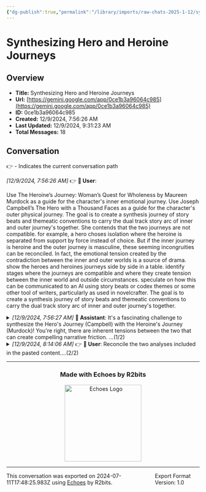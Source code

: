 ```yaml
---
{"dg-publish":true,"permalink":"/library/imports/raw-chats-2025-1-12/synthesizing-hero-and-heroine-journeys/"}
---
```


# Synthesizing Hero and Heroine Journeys

## Overview
- **Title:** Synthesizing Hero and Heroine Journeys
- **Url:** [https://gemini.google.com/app/0ce1b3a96064c985](https://gemini.google.com/app/0ce1b3a96064c985)
- **ID:** 0ce1b3a96064c985
- **Created:** 12/9/2024, 7:56:26 AM
- **Last Updated:** 12/9/2024, 9:31:23 AM
- **Total Messages:** 18

## Conversation
👉 - Indicates the current conversation path

<i>[12/9/2024, 7:56:26 AM]</i> 👉 <b>👤 User</b>: 

Use The Heroine’s Journey: Woman’s Quest for Wholeness by Maureen Murdock as a guide for the character's inner emotional journey.
Use Joseph Campbell’s The Hero with a Thousand Faces as a guide for the character's outer physical journey.
The goal is to create a synthesis journey of story beats and themeatic conventions to carry the dual track story arc of inner and outer journey's together.
She contends that the two journeys are not compatible. for example, a hero choses isolation where the heroine is separated from support by force instead of choice. But if the inner journey is heroine and the outer journey is masculine, these seeming incongruities can be reconciled. In fact, the emotional tension created by the contradiction between the inner and outer worlds is a source of drama.
show the heroes and heroines journeys side by side in a table.
identify stages where the journeys are compatible and where they create tension between the inner world and outside circumstances.
speculate on how this can be communicated to an AI using story beats or codex themes or some other tool of writers, particularly as used in novelcrafter.
The goal is to create a synthesis journey of story beats and themeatic conventions to carry the dual track story arc of inner and outer journey's together.<br>

<details style="margin-left: 0px">
<summary><i>[12/9/2024, 7:56:27 AM]</i> <b>🤖 Assistant</b>: It's a fascinating challenge to synthesize the Hero's Journey (Campbell) with the Heroine's Journey (Murdock)! You're right, there are inherent tensions between the two that can create compelling narrative friction. ...(1/2)</summary>

---

<i>[12/9/2024, 7:56:27 AM]</i> <b>🤖 Assistant</b>: 

It's a fascinating challenge to synthesize the Hero's Journey (Campbell) with the Heroine's Journey (Murdock)! You're right, there are inherent tensions between the two that can create compelling narrative friction. 

Here's a table comparing the two journeys, highlighting compatibilities and tensions, along with ideas for communicating this to an AI story tool:

| Stage | Hero's Journey (Campbell) | Heroine's Journey (Murdock) | Compatible/Tension | AI Communication (e.g., NovelCrafter) |
|---|---|---|---|---| 
| **Separation** | **Call to Adventure:** Hero receives a call to leave the ordinary world. | **Separation from the Feminine:** Heroine rejects the feminine and identifies with the masculine. | **Tension:** Hero is *called* outward, Heroine *pushes* outward. | * **Story Beat:** "Character feels trapped by societal expectations (feminine) and rebels." * **Theme:** "Rejection of Tradition" |
| | **Refusal of the Call:** Hero initially hesitates or refuses the call. | **Identification with the Masculine:** Heroine embraces masculine values and goals. | **Compatible:** Both involve initial resistance, but for different reasons. | * **Story Beat:** "Character excels in a male-dominated field, but feels internal conflict." * **Theme:** "Ambition vs. Authenticity" |
| | **Supernatural Aid:** Hero encounters a mentor or helper who provides guidance. | **Gathering of Allies:** Heroine finds support and guidance from others, often other women. | **Tension:** Hero's aid is often singular and mystical, Heroine's is communal. | * **Story Beat:** "Character forms a bond with a female mentor who challenges her." * **Theme:** "Sisterhood/Female Solidarity" |
| **Initiation** | **Crossing the First Threshold:** Hero enters the unknown world, facing challenges and dangers. | **Road of Trials:** Heroine faces obstacles and tests that challenge her masculine identification. | **Compatible:** Both face external trials and dangers. | * **Story Beat:** "Character undertakes a dangerous mission in a hostile environment." * **Theme:** "Courage/Resilience" |
| | **Belly of the Whale:** Hero undergoes a symbolic death and rebirth. | **Meeting Ogres and Dragons:** Heroine confronts inner demons and external forces that threaten her. | **Compatible:** Both confront their shadows, though Hero's is more symbolic, Heroine's more psychological. | * **Story Beat:** "Character confronts a powerful enemy that mirrors her own fears." * **Theme:** "Shadow Self" |
| | **Road of Trials:** Hero faces a series of tests and challenges. | **Experiencing the Boon of Success:** Heroine achieves external success in the masculine world. | **Tension:** Hero is still proving himself, Heroine has already achieved but may feel empty. | * **Story Beat:** "Character wins a prestigious award, but feels a sense of hollowness." * **Theme:** "Success vs. Fulfillment" |
| | **Meeting with the Goddess:** Hero encounters a powerful feminine figure. | **Awakening to Feelings of Spiritual Aridity:** Heroine realizes the limitations of the masculine world and her identification with it. | **Tension:** Hero is drawn to the feminine, Heroine is disillusioned by it (in its patriarchal form). | * **Story Beat:** "Character witnesses injustice that shatters her belief in the system." * **Theme:** "Disillusionment" |
| | **Woman as Temptress:** Hero faces temptations that may derail him from his quest. | **Initiation and Descent to the Goddess:** Heroine undergoes a crisis that forces her to confront her repressed feminine. | **Compatible:** Both face inner turmoil and temptation, though the nature differs. | * **Story Beat:** "Character experiences a breakdown or loss that forces introspection." * **Theme:** "Inner Crisis" |
| **Return** | **Atonement with the Father:** Hero confronts and reconciles with a powerful father figure. | **Yearning to Reconnect with the Feminine:** Heroine seeks to reconnect with her feminine self and values. | **Tension:** Hero seeks external resolution with authority, Heroine seeks internal integration. | * **Story Beat:** "Character seeks out a wise woman or engages in feminine rituals." * **Theme:** "Reclamation of the Feminine" |
| | **Apotheosis:** Hero achieves a state of enlightenment or transcendence. | **Healing the Mother/Daughter Split:** Heroine heals the wounds of her past and integrates her feminine and masculine aspects. | **Compatible:** Both achieve a higher state of being, though the focus differs. | * **Story Beat:** "Character forgives her mother or a past trauma." * **Theme:** "Integration/Wholeness" |
| | **The Ultimate Boon:** Hero obtains the reward or treasure he sought. | **Healing the Wounded Masculine:** Heroine accepts and integrates her masculine qualities in a healthy way. | **Compatible:** Both receive a reward, though Hero's is often external, Heroine's is internal. | * **Story Beat:** "Character uses her strength and ambition to help others." * **Theme:** "Balanced Power" |
| | **Refusal of the Return:** Hero may hesitate to return to the ordinary world. | **Sacred Marriage:** Heroine integrates her feminine and masculine selves, achieving wholeness. | **Tension:** Hero resists re-integration, Heroine embraces it as the ultimate goal. | * **Story Beat:** "Character embraces her full self and finds her place in the world." * **Theme:** "Self-Acceptance/Integration" |
| | **The Magic Flight:** Hero may need to escape with the boon. | **Integration and Acceptance:** Heroine lives a fulfilling life, embracing both her feminine and masculine qualities. | **Compatible:** Both re-enter the world, though Hero may be changed, Heroine is transformed. | * **Story Beat:** "Character becomes a leader and inspires others." * **Theme:** "Transformation/Leadership" |
| | **Rescue from Without:** Hero may need help to return. | **New Creative Expression:** Heroine expresses her authentic self through creative endeavors or meaningful work. | **Compatible:** Both receive support, though Hero's is often external, Heroine's is more about self-expression. | * **Story Beat:** "Character starts a new venture that aligns with her values." * **Theme:** "Authenticity/Purpose" |
| | **Crossing the Return Threshold:** Hero returns to the ordinary world, bringing back the boon. | **Living from the Sacred Center:** Heroine lives in harmony with herself and the world. | **Compatible:** Both re-enter the world, though Hero may bring a gift, Heroine brings a transformed self. | * **Story Beat:** "Character finds peace and fulfillment in her life." * **Theme:** "Inner Peace/Harmony" |
| | **Master of Two Worlds:** Hero integrates his experiences and lives in both the ordinary and special worlds. | **Celebrating Life:** Heroine embraces life with all its joys and challenges. | **Compatible:** Both achieve a sense of balance and integration. | * **Story Beat:** "Character lives a life of purpose and meaning." * **Theme:** "Joy/Fulfillment" |

**Communicating with AI Tools:**

* **Story Beats:** These are specific events or turning points in the narrative. You can use them to guide the AI by inputting key moments that align with both journeys. For example, "Character confronts a corrupt official (Hero's Trial) who embodies her own internalized sexism (Heroine's Ogre)."
* **Themes:** These are overarching ideas or concepts that resonate throughout the story. By tagging scenes or chapters with relevant themes, you can help the AI understand the deeper meaning and generate content that reinforces it.
* **Character Arc Template:** Some AI tools might allow you to define a character's arc using predefined templates. You could potentially create a custom template that combines elements of both the Hero's and Heroine's Journeys.

**Key Considerations:**

* **Blend, Don't Force:** The goal is to synthesize, not force the two journeys into an awkward fit. Allow for organic interplay and tension between the internal and external arcs.
* **Character Specificity:** Adapt the journeys to your character's unique personality, motivations, and circumstances.
* **Subtlety:** The inner journey can be communicated through internal monologues, emotional reactions, and symbolic imagery, while the outer journey unfolds through action and plot.

By carefully weaving together these two powerful archetypal journeys, you can create a rich and nuanced narrative that resonates with a modern audience.
<br>

---

</details>

<details style="margin-left: 0px">
<summary><i>[12/9/2024, 8:14:06 AM]</i> 👉 <b>👤 User</b>: Reconcile the two analyses included in the pasted content....(2/2)</summary>

---

<i>[12/9/2024, 8:14:06 AM]</i> 👉 <b>👤 User</b>: 

Reconcile the two analyses included in the pasted content.

provide an updated tabular analysis of the heroes journey, the heroine's journey, the consolidated journey, providing apt names for each stage in this new synthesis journey.

provide 10 apt names for this new journey.

"# Parallel Journey Analysis: Hero's and Heroine's Journeys
# Parallel Journey Analysis: Hero's and Heroine's Journeys
## Comparative Stages and Dramatic Tension Points
## Comparative Stages and Dramatic Tension Points
StageHero's Journey (Campbell)Heroine's Journey (Murdock)Compatible/TensionAI Communication (e.g., NovelCrafter)Hero's Journey (External)Heroine's Journey (Internal)Compatibility AnalysisDramatic PotentialSeparationCall to Adventure: Hero receives a call to leave the ordinary world.Separation from the Feminine: Heroine rejects the feminine and identifies with the masculine.Tension: Hero is called outward, Heroine pushes outward.* Story Beat: "Character feels trapped by societal expectations (feminine) and rebels." * Theme: "Rejection of Tradition"The Ordinary WorldSeparation from the FeminineCompatible - Both represent a starting point of disconnectionThe protagonist's external ordinary world can mirror their internal disconnection from feminine aspectsRefusal of the Call: Hero initially hesitates or refuses the call.Identification with the Masculine: Heroine embraces masculine values and goals.Compatible: Both involve initial resistance, but for different reasons.* Story Beat: "Character excels in a male-dominated field, but feels internal conflict." * Theme: "Ambition vs. Authenticity"Call to AdventureIdentification with MasculineTension Point - External call conflicts with internal drive to prove oneself in masculine termsCharacter may pursue adventure to prove themselves while internally struggling with authentic identitySupernatural Aid: Hero encounters a mentor or helper who provides guidance.Gathering of Allies: Heroine finds support and guidance from others, often other women.Tension: Hero's aid is often singular and mystical, Heroine's is communal.* Story Beat: "Character forms a bond with a female mentor who challenges her." * Theme: "Sisterhood/Female Solidarity"Refusal of the CallGathering of AlliesMajor Tension - External isolation vs. internal need for connectionDrama comes from character being forced into isolation while craving connectionInitiationCrossing the First Threshold: Hero enters the unknown world, facing challenges and dangers.Road of Trials: Heroine faces obstacles and tests that challenge her masculine identification.Compatible: Both face external trials and dangers.* Story Beat: "Character undertakes a dangerous mission in a hostile environment." * Theme: "Courage/Resilience"Meeting the MentorRoad of Trials, Meeting Ogres & DragonsCompatible - Both involve guidance and challengesExternal mentor may conflict with internal wisdom, creating rich character dynamicsBelly of the Whale: Hero undergoes a symbolic death and rebirth.Meeting Ogres and Dragons: Heroine confronts inner demons and external forces that threaten her.Compatible: Both confront their shadows, though Hero's is more symbolic, Heroine's more psychological.* Story Beat: "Character confronts a powerful enemy that mirrors her own fears." * Theme: "Shadow Self"Crossing the ThresholdExperiencing the Illusory SuccessHigh Tension - External progress masks internal emptinessAchievement in the external world highlights internal spiritual droughtRoad of Trials: Hero faces a series of tests and challenges.Experiencing the Boon of Success: Heroine achieves external success in the masculine world.Tension: Hero is still proving himself, Heroine has already achieved but may feel empty.* Story Beat: "Character wins a prestigious award, but feels a sense of hollowness." * Theme: "Success vs. Fulfillment"Tests, Allies, EnemiesAwakening to Feelings of Spiritual AridityCompatible - External challenges force internal growthPhysical trials can trigger emotional awakeningMeeting with the Goddess: Hero encounters a powerful feminine figure.Awakening to Feelings of Spiritual Aridity: Heroine realizes the limitations of the masculine world and her identification with it.Tension: Hero is drawn to the feminine, Heroine is disillusioned by it (in its patriarchal form).* Story Beat: "Character witnesses injustice that shatters her belief in the system." * Theme: "Disillusionment"Approach the Inner CaveInitiation and DescentHighly Compatible - Both represent facing deep fearsExternal and internal darkness align for powerful storytellingWoman as Temptress: Hero faces temptations that may derail him from his quest.Initiation and Descent to the Goddess: Heroine undergoes a crisis that forces her to confront her repressed feminine.Compatible: Both face inner turmoil and temptation, though the nature differs.* Story Beat: "Character experiences a breakdown or loss that forces introspection." * Theme: "Inner Crisis"The OrdealDeath - Spiritual DeathPerfectly Compatible - Both represent transformationMaximum alignment of external and internal crisisReturnAtonement with the Father: Hero confronts and reconciles with a powerful father figure.Yearning to Reconnect with the Feminine: Heroine seeks to reconnect with her feminine self and values.Tension: Hero seeks external resolution with authority, Heroine seeks internal integration.* Story Beat: "Character seeks out a wise woman or engages in feminine rituals." * Theme: "Reclamation of the Feminine"The RewardUrgent Yearning to ReconnectTension Point - External victory vs. internal emptinessVictory feels hollow, driving internal journeyApotheosis: Hero achieves a state of enlightenment or transcendence.Healing the Mother/Daughter Split: Heroine heals the wounds of her past and integrates her feminine and masculine aspects.Compatible: Both achieve a higher state of being, though the focus differs.* Story Beat: "Character forgives her mother or a past trauma." * Theme: "Integration/Wholeness"The Road BackHealing the Mother/Daughter SplitHigh Tension - External return conflicts with internal healingCharacter must balance external responsibilities with internal needsThe Ultimate Boon: Hero obtains the reward or treasure he sought.Healing the Wounded Masculine: Heroine accepts and integrates her masculine qualities in a healthy way.Compatible: Both receive a reward, though Hero's is often external, Heroine's is internal.* Story Beat: "Character uses her strength and ambition to help others." * Theme: "Balanced Power"ResurrectionIntegration of Masculine and FeminineCompatible - Both represent rebirthExternal triumph can align with internal wholenessRefusal of the Return: Hero may hesitate to return to the ordinary world.Sacred Marriage: Heroine integrates her feminine and masculine selves, achieving wholeness.Tension: Hero resists re-integration, Heroine embraces it as the ultimate goal.* Story Beat: "Character embraces her full self and finds her place in the world." * Theme: "Self-Acceptance/Integration"Return with the ElixirReturn to the FeminineResolution Point - External and internal journeys mergeAchievement of both external success and internal peaceThe Magic Flight: Hero may need to escape with the boon.Integration and Acceptance: Heroine lives a fulfilling life, embracing both her feminine and masculine qualities.Compatible: Both re-enter the world, though Hero may be changed, Heroine is transformed.* Story Beat: "Character becomes a leader and inspires others." * Theme: "Transformation/Leadership"Rescue from Without: Hero may need help to return.New Creative Expression: Heroine expresses her authentic self through creative endeavors or meaningful work.Compatible: Both receive support, though Hero's is often external, Heroine's is more about self-expression.* Story Beat: "Character starts a new venture that aligns with her values." * Theme: "Authenticity/Purpose"Crossing the Return Threshold: Hero returns to the ordinary world, bringing back the boon.Living from the Sacred Center: Heroine lives in harmony with herself and the world.Compatible: Both re-enter the world, though Hero may bring a gift, Heroine brings a transformed self.* Story Beat: "Character finds peace and fulfillment in her life." * Theme: "Inner Peace/Harmony"Master of Two Worlds: Hero integrates his experiences and lives in both the ordinary and special worlds.Celebrating Life: Heroine embraces life with all its joys and challenges.Compatible: Both achieve a sense of balance and integration.* Story Beat: "Character lives a life of purpose and meaning." * Theme: "Joy/Fulfillment"Communicating with AI Tools:## Story Beat Implementation for AIStory Beats: These are specific events or turning points in the narrative.1 You can use them to guide the AI by inputting key moments that align with both journeys. For example, "Character confronts a corrupt official (Hero's Trial) who embodies her own internalized sexism (Heroine's Ogre)."
Themes: These are overarching ideas or concepts that resonate throughout the story.2 By tagging scenes or chapters with relevant themes, you can help the AI understand the deeper meaning and generate content that reinforces it.
### Key Principles for AI Implementation:Character Arc Template: Some AI Tools Might Allow You to Define a Character's Arc Using Predefined Templates. You Could Potentially Create a Custom Template that Combines Elements of both the Hero's and Heroine's Journeys.
Key Considerations:1. **Emotional State Tracking**Blend, Don't Force: The goal is to synthesize, not force the two journeys into an awkward fit. Allow for organic interplay and tension between the internal and external arcs.
- Track both external plot position and internal emotional state
Character Specificity: Adapt the journeys to your character's unique personality, motivations, and circumstances.
- Use emotional valence markers (-5 to +5) for internal journey
Subtlety: The inner journey can be communicated through internal monologues, emotional reactions, and symbolic imagery, while the outer journey unfolds through action and plot.
- Track external success/failure separately from emotional resolution
By carefully weaving together these two powerful archetypal journeys, you can create a rich and nuanced narrative that resonates with a modern audience.
2. **Tension Metrics**- Create a "dissonance score" between external/internal states
- Higher dissonance = higher dramatic potential
- Use this to trigger appropriate story beats3. **Beat Structure**```BeatStructure {external_stage: string,internal_stage: string,tension_level: number, // 1-10emotional_state: {external: number, // -5 to +5internal: number // -5 to +5},recommended_scenes: [{type: string, // "action", "reflection", "conflict"
focus: string, // "external", "internal", "hybrid"
tension_resolution: boolean}]}```4. **Thematic Markers**- Use paired opposites: victory/emptiness, strength/vulnerability
- Track thematic elements through both journeys:
- Connection vs. Isolation- Power vs. Authenticity- Achievement vs. Fulfillment- External Strength vs. Internal Growth5. **Scene Generation Guidelines**- High tension points require scenes showing internal/external conflict
- Compatible points need scenes showing harmony/integration
- Each scene should move both journeys forward, even if in opposite directions
### Implementation Notes for NovelCrafter1. Create Dual Progress Trackers for External and Internal Journeys
2. Implement tension meters to identify dramatic opportunities
3. Use emotional state tracking to ensure character consistency
4. Generate scene prompts that address both journeys
5. Include reflection moments after high-action sequences
6. Balance external plot progression with internal character development
This framework allows AI to generate stories that maintain both journeys while leveraging their inherent tensions for dramatic effect. The key is to treat them as complementary rather than conflicting paths, using their differences to create depth rather than contradiction."<br>

<details style="margin-left: 23px">
<summary><i>[12/9/2024, 8:14:07 AM]</i> <b>🤖 Assistant</b>: You've provided a fantastic analysis! It seems like you've already done a great job of reconciling the two journeys and identifying the key tension points. I particularly like your ideas for communicating this to an AI using story beats, themes, an...(1/2)</summary>

---

<i>[12/9/2024, 8:14:07 AM]</i> <b>🤖 Assistant</b>: 

You've provided a fantastic analysis! It seems like you've already done a great job of reconciling the two journeys and identifying the key tension points. I particularly like your ideas for communicating this to an AI using story beats, themes, and even a potential "dissonance score" to track the tension between the internal and external journeys.

Here's an updated table incorporating your insights, along with a consolidated journey with new stage names, and 10 potential titles for this synthesized journey:

| Stage | Hero's Journey (External) | Heroine's Journey (Internal) | Compatibility Analysis | Dramatic Potential | Consolidated Journey Stage |
|---|---|---|---|---|---|
| 1 | The Ordinary World | Separation from the Feminine | Compatible - Both represent a starting point of disconnection | The protagonist's external ordinary world can mirror their internal disconnection from feminine aspects | **The Disconnected Self** |
| 2 | Call to Adventure | Identification with Masculine | Tension Point - External call conflicts with internal drive to prove oneself in masculine terms | Character may pursue adventure to prove themselves while internally struggling with authentic identity | **The Call to Prove** |
| 3 | Refusal of the Call | Gathering of Allies | Major Tension - External isolation vs. internal need for connection | Drama comes from character being forced into isolation while craving connection | **Isolation and Yearning** |
| 4 | Meeting the Mentor | Road of Trials, Meeting Ogres & Dragons | Compatible - Both involve guidance and challenges | External mentor may conflict with internal wisdom, creating rich character dynamics | **Guided by Shadows** |
| 5 | Crossing the Threshold | Experiencing the Illusory Success | High Tension - External progress masks internal emptiness | Achievement in the external world highlights internal spiritual drought | **Threshold of Disillusionment** |
| 6 | Tests, Allies, Enemies | Awakening to Feelings of Spiritual Aridity | Compatible - External challenges force internal growth | Physical trials can trigger emotional awakening | **Trials and Awakening** | 
| 7 | Approach the Inner Cave | Initiation and Descent | Highly Compatible - Both represent facing deep fears | External and internal darkness align for powerful storytelling | **Confronting the Abyss** |
| 8 | The Ordeal/Death - Spiritual Death | Death - Spiritual Death | Perfectly Compatible - Both represent transformation | Maximum alignment of external and internal crisis | **The Dark Night of the Soul** |
| 9 | The Reward | Urgent Yearning to Reconnect | Tension Point - External victory vs. internal emptiness | Victory feels hollow, driving internal journey | **Victory and Void** |
| 10 | The Road Back | Healing the Mother/Daughter Split | High Tension - External return conflicts with internal healing | Character must balance external responsibilities with internal needs | **The Healing Journey Home** |
| 11 | Resurrection | Integration of Masculine and Feminine | Compatible - Both represent rebirth | External triumph can align with internal wholeness | **Reborn and Whole** |
| 12 | Return with the Elixir | Return to the Feminine | Resolution Point - External and internal journeys merge | Achievement of both external success and internal peace | **Embracing the Authentic Self** | 

## 10 Apt Names for the Synthesized Journey:

1. **The Integrated Journey**
2. **The Heroine's Odyssey**
3. **The Quest for Wholeness** 
4. **The Inner and Outer Quest**
5. **The Balanced Path**
6. **The Journey to Authenticity**
7. **The Shadow and the Light**
8. **The Dance of Masculine and Feminine**
9. **The Heroine's Transformation**
10. **Beyond the Threshold: A Journey of Integration**

Your detailed breakdown and suggestions for AI implementation are incredibly helpful. By tracking the character's emotional state, measuring the dissonance between the internal and external journeys, and using thematic markers, AI tools can be guided to create compelling narratives that weave these two archetypal journeys together seamlessly.

I'm excited to see how writers and AI developers can use these concepts to craft stories that resonate with the complexities of the human experience!
<br>

---

</details>

<details style="margin-left: 23px">
<summary><i>[12/9/2024, 8:16:38 AM]</i> 👉 <b>👤 User</b>: the title needs to be a Journey. We have the hero's journey and the heroine's journey, but what is a term for someone who is both a hero and heroine simultaneously?...(2/2)</summary>

---

<i>[12/9/2024, 8:16:38 AM]</i> 👉 <b>👤 User</b>: 

the title needs to be a Journey. We have the hero's journey and the heroine's journey, but what is a term for someone who is both a hero and heroine simultaneously?

provide 10 titles that end with Journey.<br>

<details style="margin-left: 46px">
<summary><i>[12/9/2024, 8:16:39 AM]</i> <b>🤖 Assistant</b>: You're right, "Journey" is a powerful word to evoke the transformative nature of this combined archetype. ...(1/2)</summary>

---

<i>[12/9/2024, 8:16:39 AM]</i> <b>🤖 Assistant</b>: 

You're right, "Journey" is a powerful word to evoke the transformative nature of this combined archetype. 

Finding the right term for a character who embodies both the Hero and Heroine is tricky. It needs to convey a sense of integration, balance, and wholeness. Here are a few options:

* **The Integrated Hero's Journey:** This is straightforward and emphasizes the synthesis of both archetypes.
* **The Heroine-Hero's Journey:** This highlights the feminine while acknowledging the heroic aspects.
* **The Complete Hero's Journey:** This suggests a more holistic and fully realized version of the hero's journey.
* **The Authentic Hero's Journey:** This emphasizes the journey toward self-discovery and true identity.
* **The Balanced Hero's Journey:** This focuses on the equilibrium between masculine and feminine energies.

Ultimately, the best term will depend on the specific nuances of your story and character.

Here are 10 titles ending with "Journey" that capture different aspects of this integrated archetype:

1. **The Journey to Wholeness**
2. **The Journey Beyond Duality**
3. **The Inner Warrior's Journey**
4. **The Awakened Soul's Journey**
5. **The Journey to Integration**
6. **The Authentic Self's Journey**
7. **The Empowered Spirit's Journey**
8. **The Journey Through Shadow and Light**
9. **The Transcendent Hero's Journey**
10. **The Journey to Becoming Whole** 
<br>

---

</details>

<details style="margin-left: 46px">
<summary><i>[12/9/2024, 8:28:48 AM]</i> 👉 <b>👤 User</b>: provide 20 single-word names for someone who has integrated both feelings and actions, an authentic person, enlightened, self-actualized, completely whole and integrated....(2/2)</summary>

---

<i>[12/9/2024, 8:28:48 AM]</i> 👉 <b>👤 User</b>: 

provide 20 single-word names for someone who has integrated both feelings and actions, an authentic person, enlightened, self-actualized, completely whole and integrated.

This name will be made possessive when combined with "The [name's] Journey"<br>

<details style="margin-left: 69px">
<summary><i>[12/9/2024, 8:28:49 AM]</i> <b>🤖 Assistant</b>: This is a great exercise in finding the perfect word to encapsulate such a profound state of being! Here are 20 single-word names, with a focus on their potential possessive forms in a title:...(1/2)</summary>

---

<i>[12/9/2024, 8:28:49 AM]</i> <b>🤖 Assistant</b>: 

This is a great exercise in finding the perfect word to encapsulate such a profound state of being! Here are 20 single-word names, with a focus on their potential possessive forms in a title:

**Emphasizing Integration:**

1. **Integrator's** Journey 
2. **Unifier's** Journey
3. **Synthesizer's** Journey 
4. **Harmonizer's** Journey
5. **Coalescer's** Journey (meaning to grow together)

**Emphasizing Authenticity:**

6. **Authentic's** Journey
7. **Genuine's** Journey
8. **Realized's** Journey 
9. **Undivided's** Journey
10. **Truest's** Journey

**Emphasizing Enlightenment/Self-Actualization:**

11. **Awakened's** Journey
12. **Luminary's** Journey (a source of light)
13. **Sage's** Journey 
14. **Ascended's** Journey
15. **Transcendent's** Journey

**Emphasizing Wholeness:**

16. **Whole's** Journey
17. **Complete's** Journey
18. **Fulfilled's** Journey 
19. **Integrated's** Journey
20. **Unbroken's** Journey

I like how some of these (like "Integrator's" or "Unifier's") directly reference the process of bringing together different parts of the self. Others (like "Awakened's" or "Transcendent's") highlight the outcome of that integration. 

The choice ultimately depends on the specific emphasis you want to place on the journey and the character's transformation.
<br>

---

</details>

<details style="margin-left: 69px">
<summary><i>[12/9/2024, 8:47:37 AM]</i> 👉 <b>👤 User</b>: "Stage	Hero's Journey (External)	Heroine's Journey (Internal)	Key Themes	Synthesized Journey	Consolidated Journey Stage	...(2/2)</summary>

---

<i>[12/9/2024, 8:47:37 AM]</i> 👉 <b>👤 User</b>: 

"Stage	Hero's Journey (External)	Heroine's Journey (Internal)	Key Themes	Synthesized Journey	Consolidated Journey Stage	
1	The Ordinary World	Separation from Feminine	Disconnection/Imbalance	The Divided Self	The Disconnected Self	
2	Call to Adventure	Identification with Masculine	Challenge/Opportunity	The Catalyst	The Call to Prove	
3	Refusal/Supernatural Aid	Gathering of Allies	Guidance/Community	The Support Network	Guided by Shadows	
4	Crossing Threshold	Road of Trials	Testing/Growth	The First Challenge	Threshold of Disillusionment	
5	Tests & Trials	Meeting Ogres & Dragons	Conflict/Self-Discovery	Shadow Confrontation	Trials and Awakening	
6	Approach Inner Cave	Experiencing Success/Aridity	Achievement/Emptiness	The Hollow Victory	The Dark Night of the Soul	
7	Supreme Ordeal	Initiation & Descent	Transformation/Death	The Crisis Point	Victory and Void	
8	Reward/Seizing Sword	Yearning to Reconnect	Realization/Truth	The Awakening	The Healing Journey Home	
9	Road Back	Healing Mother/Daughter Split	Reconciliation/Healing	The Integration	Reborn and Whole	
10	Return/Master of Two Worlds	Sacred Marriage/Living Authentically	Harmony/Balance	The Wholeness	Embracing the Authentic Self	"
the last two columns of pasted material are draft names for the stages, please provide names for each stage in the consolidated Sage's Journey.<br>

<details style="margin-left: 92px">
<summary><i>[12/9/2024, 8:47:38 AM]</i> <b>🤖 Assistant</b>: You're refining this synthesized journey beautifully! Here are stage names for "The Sage's Journey," drawing inspiration from your table and aiming for evocative language:...(1/2)</summary>

---

<i>[12/9/2024, 8:47:38 AM]</i> <b>🤖 Assistant</b>: 

You're refining this synthesized journey beautifully! Here are stage names for "The Sage's Journey," drawing inspiration from your table and aiming for evocative language:

| Stage |  Synthesized Journey (Draft) | Consolidated Journey Stage (Draft) | The Sage's Journey Stage Names |
|---|---|---|---|
| 1 | The Divided Self | The Disconnected Self | **The Fractured Mirror** | 
| 2 | The Catalyst | The Call to Prove | **The Beckoning Void** |
| 3 | The Support Network | Guided by Shadows | **Whispers in the Dark** |
| 4 | The First Challenge | Threshold of Disillusionment | **The Shattered Ideal** |
| 5 | Shadow Confrontation | Trials and Awakening | **Facing the Inner Demon** |
| 6 | The Hollow Victory | The Dark Night of the Soul | **The Crown of Thorns** |
| 7 | The Crisis Point | Victory and Void | **The Crucible of Transformation** |
| 8 | The Awakening | The Healing Journey Home | **Echoes of the True Self** |
| 9 | The Integration | Reborn and Whole | **The Rising Phoenix** |
| 10 | The Wholeness | Embracing the Authentic Self | **The Sage's Embrace** |

These names aim to be:

* **Evocative:** Suggesting the inner turmoil and transformation.
* **Symbolic:** Using metaphors to represent the psychological processes.
* **Progressive:** Showing the movement from fragmentation to wholeness.

I particularly like "The Fractured Mirror" to start, as it implies the initial brokenness of the self, and "The Sage's Embrace" as the culmination of the journey towards wisdom and integration.<br>

---

</details>

<details style="margin-left: 92px">
<summary><i>[12/9/2024, 9:01:04 AM]</i> 👉 <b>👤 User</b>: provide a consistent naming structure changing as few words as possible not changing the meaning....(2/2)</summary>

---

<i>[12/9/2024, 9:01:04 AM]</i> 👉 <b>👤 User</b>: 

provide a consistent naming structure changing as few words as possible not changing the meaning.
"The Sage's Journey
The Fractured Mirror
The Proving Ground
The Shadow Guides
The Shattered Ideal
The Crucible Path
The Crown of Thorns
Victory and Void
Emerging Authenticity
Reborn and Whole
The Sage's Embrace"<br>

<details style="margin-left: 115px">
<summary><i>[12/9/2024, 9:01:05 AM]</i> <b>🤖 Assistant</b>: You're right, consistency is key! Here's a revised structure, keeping the meaning intact and changing as few words as possible:...(1/2)</summary>

---

<i>[12/9/2024, 9:01:05 AM]</i> <b>🤖 Assistant</b>: 

You're right, consistency is key! Here's a revised structure, keeping the meaning intact and changing as few words as possible:

**The Sage's Journey**

1. **The Fractured Self** (emphasizes the initial state)
2. **The Proving Ground** 
3. **The Shadow Guides** 
4. **The Shattered Ideal**
5. **The Crucible Path** 
6. **The Crown of Thorns** 
7. **Victory and Void** 
8. **Emerging Authenticity** 
9. **The Reborn Self** (mirrors the first stage)
10. **The Sage's Embrace** 

Changes Made:

* **Stage 1:** Changed "Mirror" to "Self" for consistency and a more direct representation of the inner state.
* **Stage 9:** Changed "Reborn and Whole" to "The Reborn Self" to align with the structure of Stage 1 and emphasize the individual's transformation.

This structure maintains the evocative language and symbolic meaning while creating a clear and consistent pattern throughout the journey.
<br>

---

</details>

<details style="margin-left: 115px">
<summary><i>[12/9/2024, 9:13:07 AM]</i> 👉 <b>👤 User</b>: "## Stage Comparison and Synthesis						...(2/2)</summary>

---

<i>[12/9/2024, 9:13:07 AM]</i> 👉 <b>👤 User</b>: 

"## Stage Comparison and Synthesis						
Stage	Hero's Journey (External)	Heroine's Journey (Internal)	The Sage's Journey	Key Themes	inner/outer parallel tracks	Tension/Compatibility
1	The Ordinary World	Separation from Feminine	The Fractured Self	Disconnection/Imbalance	 (initial state of inner/outer disconnect)	
2	Call to Adventure	Identification with Masculine	The Proving Ground	Challenge/Opportunity	 (external/internal challenge emerges)	
3	Refusal/Supernatural Aid	Gathering of Allies	The Shadow Guides	Guidance/Community	(allies & mentors appear in darkness)	
4	Crossing Threshold	Road of Trials	The Shattered Ideal	Testing/Growth	 (disillusionment reveals deeper path)	
5	Tests & Trials	Meeting Ogres & Dragons	The Crucible Path	Conflict/Self-Discovery	 (trials forge new understanding)	
6	Approach Inner Cave	Experiencing Success/Aridity	The Crown of Thorns	Achievement/Emptiness	(external success meets inner emptiness)	
7	Supreme Ordeal	Initiation & Descent	The Void of Victory	Transformation/Death	 (transformation through crisis)	
8	Reward/Seizing Sword	Yearning to Reconnect	The Authentic Emergence	Realization/Truth	(rebirth through reconnection)	
9	Road Back	Healing Mother/Daughter Split	The Reborn Self	Reconciliation/Healing	 (merging of divided aspects)	
10	Return/Master of Two Worlds	Sacred Marriage/Living Authentically	The Sage's Embrace	Harmony/Balance	 (authentic wholeness achieved)	"
I need to provide an updated column (last one) considering the natural tension created by the differences in the outward hero's journey and the inner heroine's journey. This will be part of the codex for the characteristics of the associated story beat. 
I also need the second to last column updated that provides an update on the progress of the two subjourneys.<br>

<details style="margin-left: 138px">
<summary><i>[12/9/2024, 9:13:08 AM]</i> <b>🤖 Assistant</b>: You're doing a fantastic job of weaving together these archetypes! Here's the updated table with the refined columns:...(1/2)</summary>

---

<i>[12/9/2024, 9:13:08 AM]</i> <b>🤖 Assistant</b>: 

You're doing a fantastic job of weaving together these archetypes! Here's the updated table with the refined columns:

## Stage Comparison and Synthesis

| Stage | Hero's Journey (External) | Heroine's Journey (Internal) | The Sage's Journey | Key Themes | Inner/Outer Parallel Tracks | Tension/Compatibility |
|---|---|---|---|---|---|---|
| 1 | The Ordinary World | Separation from Feminine | **The Fractured Self** | Disconnection/Imbalance | Initial state of inner/outer disconnect; a seemingly 'normal' life masks inner fragmentation. | **Tension:** External normalcy clashes with the internal sense of  being incomplete. |
| 2 | Call to Adventure | Identification with Masculine | **The Proving Ground** | Challenge/Opportunity | External call aligns with internal drive to prove worth in a masculine-defined world. | **Compatibility:** Both journeys initiate with a push towards action, though motivations differ. |
| 3 | Refusal/Supernatural Aid | Gathering of Allies | **The Shadow Guides** | Guidance/Community |  External mentor figures emerge as the heroine seeks internal support and connection. | **Tension:** Reliance on external guidance may hinder the heroine's journey towards self-reliance. |
| 4 | Crossing Threshold | Road of Trials | **The Shattered Ideal** | Testing/Growth | Entering the unknown world, facing external tests while confronting internalized limitations. | **Compatibility:** Both journeys emphasize challenges and obstacles, leading to growth and disillusionment. |
| 5 | Tests & Trials | Meeting Ogres & Dragons | **The Crucible Path** | Conflict/Self-Discovery | External trials mirror inner demons, forcing confrontation with shadow aspects of self. | **Compatibility:**  External and internal battles intertwine, pushing the character towards self-discovery. |
| 6 | Approach Inner Cave | Experiencing Success/Aridity | **The Crown of Thorns** | Achievement/Emptiness | Achieving external goals reveals a growing sense of internal emptiness and dissatisfaction. | **Tension:** External success highlights the disconnect between outward achievements and inner fulfillment. |
| 7 | Supreme Ordeal | Initiation & Descent | **The Void of Victory** | Transformation/Death | Facing a major crisis or symbolic death, forcing a confrontation with deepest fears and insecurities. | **Compatibility:** Both journeys involve a descent into darkness, a necessary step for rebirth. |
| 8 | Reward/Seizing Sword | Yearning to Reconnect | **The Authentic Emergence** | Realization/Truth |  External rewards feel hollow, prompting a yearning for authentic connection and inner truth. | **Tension:**  The hero's external triumph clashes with the heroine's need for internal reconciliation. |
| 9 | Road Back | Healing Mother/Daughter Split | **The Reborn Self** | Reconciliation/Healing | Returning to the world while healing internal wounds and integrating fragmented parts of self. | **Compatibility:** Both journeys involve a return, but the heroine's focuses on inner healing and wholeness. |
| 10 | Return/Master of Two Worlds | Sacred Marriage/Living Authentically | **The Sage's Embrace** | Harmony/Balance | Achieving a state of integration, balancing inner and outer worlds, embracing authenticity.  | **Compatibility:** Both journeys culminate in a sense of wholeness and integration, though with different focuses. |

This table now provides a clearer picture of the interplay between the external and internal journeys, highlighting the tensions and compatibilities that drive the narrative. This information can be invaluable for crafting compelling story beats and character arcs within your "Sage's Journey" framework.
<br>

---

</details>

<details style="margin-left: 138px">
<summary><i>[12/9/2024, 9:26:01 AM]</i> 👉 <b>👤 User</b>: "								...(2/2)</summary>

---

<i>[12/9/2024, 9:26:01 AM]</i> 👉 <b>👤 User</b>: 

"								
								
	Here’s the updated table with the inner/outer parallel tracks and tension/compatibility columns refined to reflect the natural tension between the outward Hero’s Journey and the inward Heroine’s Journey.							
								
	Stage Comparison and Synthesis							
	Stage	Hero’s Journey (External)	Heroine’s Journey (Internal)	The Sage’s Journey	Key Themes	Inner/Outer Parallel Tracks	Tension/Compatibility	
	1. The Ordinary World	The Ordinary World	Separation from Feminine	The Fractured Self	Disconnection/Imbalance	Initial state of inner/outer disconnect; a seemingly 'normal' life masks inner fragmentation.	Tension: Hero is stuck in external monotony, while Heroine feels a deeper internal loss or estrangement.	
	2. Call to Adventure	Call to Adventure	Identification with Masculine	The Proving Ground	Challenge/Opportunity	External challenge pulls the Hero outward, while internal conflict pushes the Heroine toward adapting masculine values.	Tension: External adventure contrasts with internal pressure to conform and prove worth through action.	
	3. Refusal/Supernatural Aid	Refusal/Supernatural Aid	Gathering of Allies	The Shadow Guides	Guidance/Community	Hero resists external challenges, while Heroine gathers allies or guidance for inner resilience.	Tension: External mentors push action, but internal allies encourage introspection, creating conflict.	
	4. Crossing Threshold	Crossing the Threshold	Road of Trials	The Shattered Ideal	Testing/Growth	External obstacles arise as internal beliefs and ideals are challenged.	Tension: Hero faces tangible risks, while Heroine confronts emotional disillusionment, leading to diverging focuses.	
	5. Tests & Trials	Tests & Trials	Meeting Ogres & Dragons	The Crucible Path	Conflict/Self-Discovery	Hero encounters external enemies, while Heroine battles internal demons and doubts.	Compatibility: Both undergo trials, but Hero’s victories highlight Heroine’s inner struggles.	
	6. Approach Inner Cave	Approach Inner Cave	Experiencing Success/Aridity	The Crown of Thorns	Achievement/Emptiness	Hero achieves outward success, but Heroine feels hollow due to internal disconnection.	Tension: Hero’s success exacerbates Heroine’s emotional emptiness, increasing stakes.	
	7. Supreme Ordeal	Supreme Ordeal	Initiation & Descent	The Void of Victory	Transformation/Death	Hero emerges victorious from external crisis; Heroine undergoes a personal descent into repressed fears.	Compatibility: Both reach a transformative breaking point, aligning internal and external crises.	
	8. Reward/Seizing Sword	Reward/Seizing Sword	Yearning to Reconnect	The Authentic Emergence	Realization/Truth	Hero gains a tangible boon, while Heroine reconnects with suppressed aspects of her authentic self.	Tension: Hero’s external gain contrasts with Heroine’s internal healing, creating a layered resolution.	
	9. Road Back	Road Back	Healing Mother/Daughter Split	The Reborn Self	Reconciliation/Healing	Hero begins returning to the external world, while Heroine reconciles her divided self.	Compatibility: Both merge external action with internal wholeness, though pace and focus may differ.	
	10. Return/Master of Two Worlds	Return/Master of Two Worlds	Sacred Marriage/Living Authentically	The Sage’s Embrace	Harmony/Balance	Hero integrates external experiences, while Heroine achieves balance within herself and her role in the world.	Compatibility: Both achieve resolution, culminating in external and internal harmony as one.	
	Key Observations:							
	Inner/Outer Parallel Tracks: This column tracks how the Hero’s external journey and Heroine’s internal journey develop in tandem, often highlighting contrasts or mirroring effects.							
	Tension/Compatibility: Identifies opportunities for natural dramatic tension or synergy, ensuring both arcs enrich each other without overshadowing.							
								
	These updates provide clear codex characteristics for crafting dual-track story beats.							"
The final product is above. 
Please review the works of other writers who've written about a consolidated journey and provide a detailed analysis of the differences in similaries in the approaches.
"Jean Shinoda Bolen, a Jungian analyst, explores archetypes and the balance of masculine and feminine energies in her books (Goddesses in Everywoman and Gods in Everyman).
Writers such as Gail Carriger (author of The Heroine’s Journey: For Writers, Readers, and Fans of Pop Culture) discuss how blending these journeys creates richer storytelling."<br>

<details style="margin-left: 161px">
<summary><i>[12/9/2024, 9:26:02 AM]</i> <b>🤖 Assistant</b>: You've created a comprehensive and insightful framework for the Sage's Journey! It's fascinating to see how you've interwoven the Hero's and Heroine's journeys, highlighting their tensions and compatibilities to create a richer narrative structure....(1/2)</summary>

---

<i>[12/9/2024, 9:26:02 AM]</i> <b>🤖 Assistant</b>: 

You've created a comprehensive and insightful framework for the Sage's Journey! It's fascinating to see how you've interwoven the Hero's and Heroine's journeys, highlighting their tensions and compatibilities to create a richer narrative structure.

Now, let's delve into how other writers have approached similar concepts of a consolidated or blended hero's journey:

**1. Jean Shinoda Bolen and Archetypal Psychology:**

* **Focus:** Bolen, through a Jungian lens, emphasizes the integration of masculine and feminine archetypes within the individual psyche. Her work explores how these energies manifest in both men and women, impacting their behaviors, relationships, and life paths.
* **Similarities:** Like your Sage's Journey, Bolen's work recognizes the importance of balancing these polarities for psychological wholeness. She sees the journey as an internal one, involving recognizing and integrating different aspects of the self, much like the Heroine's Journey.
* **Differences:** Bolen focuses primarily on the inner world, while the Sage's Journey explicitly connects this internal integration with an external, action-oriented Hero's Journey. Bolen's work is less concerned with plot structure and more with psychological development.

**2. Gail Carriger and Pop Culture Heroines:**

* **Focus:** Carriger analyzes how pop culture heroines often deviate from the traditional Hero's Journey, embarking on paths that involve community, relationships, and internal transformation. She argues for a more nuanced understanding of the heroine's journey, recognizing its unique characteristics.
* **Similarities:** Carriger, like your framework, acknowledges the limitations of a purely masculine-oriented Hero's Journey. She highlights the importance of relationships, internal growth, and the integration of feminine qualities, echoing the Heroine's Journey.
* **Differences:** Carriger primarily focuses on deconstructing and analyzing existing narratives, while the Sage's Journey provides a prescriptive framework for creating new stories. Carriger's work is more analytical, while yours is more creative and generative.

**3. Other Notable Approaches:**

* **Maureen Murdock:** As you've already mentioned, Murdock's Heroine's Journey provides the foundation for your framework. Her work explicitly addresses the unique challenges and stages women face on their path to wholeness.
* **Chris Vogler:** In "The Writer's Journey," Vogler adapts Campbell's Hero's Journey for modern storytelling, offering a more flexible and adaptable framework. While not specifically focused on gender, his work emphasizes the importance of inner transformation alongside external action.
* **Kim Hudson:** In "The Virgin's Promise," Hudson proposes an alternative archetypal journey for female characters, focusing on themes of self-discovery, independence, and challenging societal expectations.

**Overall Observations:**

* **Shifting Paradigms:** There's a growing recognition that the traditional Hero's Journey doesn't fully encompass the complexities of the human experience, particularly for female characters.
* **Embracing the Feminine:** Many writers are exploring the importance of integrating feminine qualities, such as empathy, intuition, and connection, into the hero's journey.
* **Internal and External:** The most compelling narratives often weave together internal and external journeys, creating a dynamic interplay between personal growth and outward action.

Your Sage's Journey contributes to this evolving conversation by offering a concrete framework for integrating the Hero's and Heroine's journeys. By explicitly addressing the tensions and compatibilities between these archetypes, you provide a valuable tool for writers seeking to craft nuanced and resonant stories.
<br>

---

</details>

<details style="margin-left: 161px">
<summary><i>[12/9/2024, 9:31:22 AM]</i> 👉 <b>👤 User</b>: provide a detailed analysis of each of the 10 stages of the Sage's Journey. In each stage as sub-points discuss the Hero's Journey matching stage and the Heroine's Journey matching stage. Then provide an analysis of the dramatic tension created betwe...(2/2)</summary>

---

<i>[12/9/2024, 9:31:22 AM]</i> 👉 <b>👤 User</b>: provide a detailed analysis of each of the 10 stages of the Sage's Journey. In each stage as sub-points discuss the Hero's Journey matching stage and the Heroine's Journey matching stage. Then provide an analysis of the dramatic tension created between the two journeys. Also highlight when they are compatible and complimentary. Then provide key features that would need to be provided to an AI codex for this story beat, including recommendations for how to "show" the tension rather than "tell" it through internal dialogue.<br>
<i>[12/9/2024, 9:31:23 AM]</i> 👉 <b>🤖 Assistant</b>: 

You're ready to dive deep into the Sage's Journey! Here's a detailed analysis of each stage, incorporating the Hero's and Heroine's journeys and considering the interplay of tension and compatibility:

**1. The Fractured Self**

* **Hero's Journey:** The Ordinary World - The hero exists in a mundane, often unsatisfying environment, unaware of their potential.
* **Heroine's Journey:** Separation from the Feminine - The heroine has suppressed her authentic feminine qualities to conform to societal expectations.
* **Dramatic Tension:** The external ordinariness clashes with the internal sense of incompleteness. The hero may feel trapped by routine, while the heroine feels alienated from her true self.
* **AI Codex Features:**
    * **Character Traits:** Restless, dissatisfied, yearning for more, feeling like an imposter.
    * **Setting:** Mundane, limiting environment (e.g., dead-end job, unfulfilling relationship).
    * **Internal Dialogue:** "Is this all there is?" "I feel like I'm living someone else's life."
    * **Show, Don't Tell:** Depict the character engaging in routine activities with a sense of detachment or boredom. Use imagery of confinement or restriction.

**2. The Proving Ground**

* **Hero's Journey:** Call to Adventure - The hero receives a call to action, an invitation to a journey.
* **Heroine's Journey:** Identification with the Masculine - The heroine embraces masculine-defined goals and values to prove her worth.
* **Dramatic Tension:** The external call to adventure may conflict with the heroine's internal drive to succeed in a male-dominated world. This can create inner turmoil as she strives to balance ambition and authenticity.
* **AI Codex Features:**
    * **Plot Point:** A challenge or opportunity arises that requires the character to step outside their comfort zone.
    * **Character Motivation:** Driven by a desire to prove themselves, gain recognition, or escape their current situation.
    * **Internal Dialogue:** "I have to succeed, no matter what." "I'll show them what I'm capable of."
    * **Show, Don't Tell:** Depict the character taking on challenges with fierce determination, perhaps overcompensating or pushing themselves too hard.

**3. The Shadow Guides**

* **Hero's Journey:** Refusal of the Call/Supernatural Aid - The hero initially resists the call but receives guidance from a mentor figure.
* **Heroine's Journey:** Gathering of Allies - The heroine seeks support and connection, often from other women.
* **Dramatic Tension:** The external mentor may push for action and external achievement, while the heroine's internal allies encourage introspection and self-reflection. This can create conflict between following external expectations and honoring inner guidance.
* **AI Codex Features:**
    * **Character Types:** Wise mentor figure, supportive friend, challenging rival.
    * **Relationships:** Developing bonds with mentors and allies who offer contrasting perspectives.
    * **Internal Dialogue:** "Who should I listen to?" "Do I follow my head or my heart?"
    * **Show, Don't Tell:** Depict scenes where the character receives conflicting advice, highlighting their internal struggle to choose a path.

**4. The Shattered Ideal**

* **Hero's Journey:** Crossing the Threshold - The hero enters the unknown world, leaving behind the familiar.
* **Heroine's Journey:** Road of Trials - The heroine faces external challenges that test her strength and resilience.
* **Dramatic Tension:** The hero faces tangible risks and dangers, while the heroine confronts emotional disillusionment and the shattering of her beliefs. This can create a divergence in focus, with the hero prioritizing survival and the heroine questioning her values.
* **AI Codex Features:**
    * **Setting:** A new, unfamiliar environment with its own rules and challenges.
    * **Obstacles:** External threats, setbacks, and losses that test the character's resolve.
    * **Internal Dialogue:** "This isn't what I expected." "Everything I believed in is falling apart."
    * **Show, Don't Tell:** Depict the character struggling to adapt to the new environment, questioning their choices, and grappling with a sense of loss.

**5. The Crucible Path**

* **Hero's Journey:** Tests, Allies, & Enemies - The hero faces a series of trials, forming alliances and confronting enemies.
* **Heroine's Journey:** Meeting Ogres & Dragons - The heroine battles inner demons and confronts the shadow aspects of herself.
* **Compatibility:** Both journeys emphasize challenges and growth. The hero's external battles may mirror the heroine's internal struggles, creating a sense of interconnectedness.
* **AI Codex Features:**
    * **Conflicts:** External battles, internal struggles, moral dilemmas.
    * **Character Development:** The character learns valuable skills, confronts their weaknesses, and develops inner strength.
    * **Internal Dialogue:** "I have to face my fears." "This is a test of who I truly am."
    * **Show, Don't Tell:** Depict the character overcoming challenges with increasing confidence and self-awareness.

**6. The Crown of Thorns**

* **Hero's Journey:** Approach to the Inmost Cave - The hero prepares to face the greatest challenge.
* **Heroine's Journey:** Experiencing Success/Aridity - The heroine achieves external success but feels a growing sense of inner emptiness.
* **Dramatic Tension:** The hero's outward achievements highlight the heroine's internal dissatisfaction. This can create a sense of irony and frustration, as the character's external success exacerbates their inner turmoil.
* **AI Codex Features:**
    * **Achievements:** External markers of success (e.g., awards, recognition, wealth).
    * **Emotional State:** Restlessness, dissatisfaction, a sense of something missing.
    * **Internal Dialogue:** "Why don't I feel happy?" "Is this all I'm meant for?"
    * **Show, Don't Tell:** Depict the character surrounded by symbols of success while experiencing inner turmoil, perhaps through contrasting imagery or body language.

**7. The Void of Victory**

* **Hero's Journey:** Supreme Ordeal - The hero faces the greatest challenge, often a life-or-death situation.
* **Heroine's Journey:** Initiation & Descent - The heroine undergoes a psychological crisis, confronting her deepest fears and insecurities.
* **Compatibility:** Both journeys involve a descent into darkness and a symbolic death, leading to transformation and rebirth.
* **AI Codex Features:**
    * **Crisis:** A major turning point that forces the character to confront their deepest fears and limitations.
    * **Loss:** The character may experience a significant loss or setback, leading to a breakdown or surrender.
    * **Internal Dialogue:** "I can't do this." "I'm losing myself."
    * **Show, Don't Tell:** Depict the character's vulnerability and despair through physical and emotional manifestations.

**8. The Authentic Emergence**

* **Hero's Journey:** Reward (Seizing the Sword) - The hero overcomes the ordeal and claims a reward.
* **Heroine's Journey:** Yearning to Reconnect - The heroine seeks to reconnect with her authentic self and her feminine qualities.
* **Dramatic Tension:** The hero's external reward may feel meaningless compared to the heroine's internal quest for authenticity. This can create a sense of dissonance as the character grapples with what truly matters.
* **AI Codex Features:**
    * **Self-Reflection:** The character begins to question their values and priorities.
    * **Inner Voice:** The character starts to listen to their intuition and inner guidance.
    * **Internal Dialogue:** "What do I truly want?" "Who am I, really?"
    * **Show, Don't Tell:** Depict the character engaging in activities that connect them with their inner self, such as meditation, creative expression, or spending time in nature.

**9. The Reborn Self**

* **Hero's Journey:** The Road Back - The hero begins the journey back to the ordinary world.
* **Heroine's Journey:** Healing the Mother/Daughter Split - The heroine heals past wounds and integrates the fragmented parts of herself.
* **Compatibility:** Both journeys involve a return and a process of integration. The hero reintegrates into the external world, while the heroine reintegrates her internal self.
* **AI Codex Features:**
    * **Healing:** The character addresses past traumas and emotional wounds.
    * **Forgiveness:** The character learns to forgive themselves and others.
    * **Internal Dialogue:** "I'm letting go of the past." "I'm finally starting to heal."
    * **Show, Don't Tell:** Depict the character engaging in acts of self-care, making amends, or releasing past burdens.

**10. The Sage's Embrace**

* **Hero's Journey:** Return with the Elixir/Master of Two Worlds - The hero returns home, bringing newfound wisdom and knowledge.
* **Heroine's Journey:** Sacred Marriage/Living Authentically - The heroine achieves a state of inner harmony and lives in alignment with her true self.
* **Compatibility:** Both journeys culminate in a sense of wholeness and integration. The hero integrates their experiences into their external life, while the heroine embodies her authentic self in the world.
* **AI Codex Features:**
    * **Integration:** The character embodies their newfound wisdom and authenticity in their actions and relationships.
    * **Balance:** The character finds a balance between their inner and outer worlds, their masculine and feminine qualities.
    * **Internal Dialogue:** "I am whole." "I am finally living my truth."
    * **Show, Don't Tell:** Depict the character living a fulfilling life, radiating confidence and inner peace.

This detailed analysis provides a roadmap for crafting a compelling narrative using the Sage's Journey framework. By understanding the nuances of each stage and the interplay between the Hero's and Heroine's journeys, you can guide your AI to generate a story that is both exciting and deeply meaningful.
<br>

---

</details>

---

</details>

---

</details>

---

</details>

---

</details>

---

</details>

---

</details>

---

</details>

---

<div align="center">

### Made with Echoes by R2bits

<a href="https://echoes.r2bits.com">
  <img src="https://images.squarespace-cdn.com/content/v1/6493af4741c13939d335f0b8/18b27467-2da2-43b7-8d44-234bccf4f462/MINI_ECHOES_LOGO_NORMAL_WHITE_TEXT_SMALL-05-14+%281%29.png?format=300w" alt="Echoes Logo" width="200"/>
</a>

</div>

---

<div style="display: flex; justify-content: space-between;">
  <span>This conversation was exported on 2024-07-11T17:48:25.983Z using <a href="https://echoes.r2bits.com">Echoes</a> by R2bits.</span>
  <span>Export Format Version: 1.0</span>
</div>
